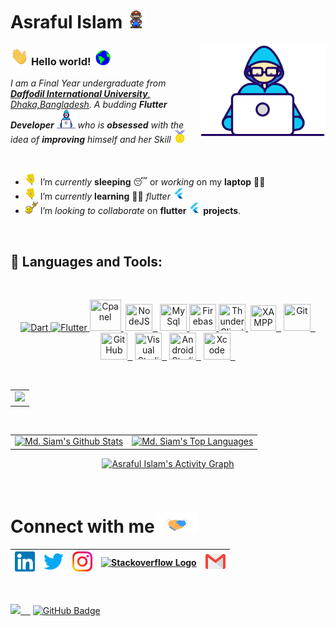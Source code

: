 # Asraful Islam  <img src="Assets/Mario_Hello_Big.gif" width="30px" height = "30px">



<img align="right" alt="PC GIF" src="Assets/Developer.gif" width="200" />

### <img src="Assets/Hi.gif" width="29px" height = "29px" > **Hello world!** &nbsp;<img src="Assets/Earth.gif" width="24px" height = "24px" >

<p>
  <em>
    I am a Final Year undergraduate from <a href="https://daffodilvarsity.edu.bd//"> <b>Daffodil International University</b>, Dhaka,Bangladesh</a>.  
    A budding <b>Flutter Developer</b> <img src="Assets/Developer.gif" width="30px" height = "30px" >  who is <b>obsessed</b>
    with the idea of <b>improving</b> himself and her Skill <img src="Assets/Medal.gif" width="20px" height = "20px" >
  </em>  
</p>

<br>

- <img alt="GIF" src="Assets/wave.gif" width="20vw" height = "20vw" /> I’m *currently* **sleeping** 😴 or *working* on my **laptop** 👨‍💻
- <img alt="GIF" src="Assets/wave.gif" width="20vw" height = "20vw" /> I’m *currently* **learning** 👨‍💻   *flutter* <img alt="flutter icon" src="Assets/flutter.png" width="20vw" height = "20vw"  />
- <img alt="GIF" src="Assets/headbang.gif" width="20vw" height = "20vw" /> I’m *looking to collaborate* on **flutter <img alt="flutter icon" src="Assets/flutter.png" width="20vw" height = "20vw" /> projects**.

<br>

## 🚀 Languages and Tools:

<br>

<p align="center"> 
    <a href="https://dart.dev/" target="_blank"> <img src="https://img.icons8.com/color/48/000000/dart.png" title="Dart"/> </a>
    <a href="https://flutter.dev/" target="_blank"> <img src="https://img.icons8.com/color/48/000000/flutter.png" title="Flutter"/> </a> 
    <a href="https://cpanel.net/" target="_blank"> <img src="https://skytoaster.com/assets/images/cpanel/cplogo.svg" title="Cpanel" width="50" height="50"/>&nbsp;</a>
    <a href="https://nodejs.org/" target="_blank"> <img src="https://www.vectorlogo.zone/logos/nodejs/nodejs-icon.svg" title="NodeJS" width="43" height="43"/>&nbsp;&nbsp;</a>
    <a href="https://www.mysql.com/" target="_blank"> <img src="https://www.vectorlogo.zone/logos/mysql/mysql-icon.svg" title="MySql" width="43" height="43"/> </a>
    <a href="https://firebase.google.com/" target="_blank"> <img src="https://www.vectorlogo.zone/logos/firebase/firebase-icon.svg" title="Firebase" width="43" height="43"/> </a>
    <a href="https://www.thunderclient.com/" target="_blank"> <img src="https://rangav.gallerycdn.vsassets.io/extensions/rangav/vscode-thunder-client/1.18.6/1660551595847/Microsoft.VisualStudio.Services.Icons.Default" title="Thunder Client" width="43" height="43"/>&nbsp;</a>
    <a href="https://www.apachefriends.org/index.html" target="_blank"> <img src="https://upload.wikimedia.org/wikipedia/en/thumb/7/78/XAMPP_logo.svg/220px-XAMPP_logo.svg.png" title="XAMPP" width="41" height="41"/>&nbsp;&nbsp;</a>
    <a href="https://git-scm.com/" target="_blank"> <img src="https://www.vectorlogo.zone/logos/git-scm/git-scm-icon.svg" title="Git" width="43" height="43"/>&nbsp;&nbsp;</a>
    <a href="https://github.com/" target="_blank"> <img src="https://www.vectorlogo.zone/logos/github/github-icon.svg" title="GitHub" width="43" height="43"/>&nbsp;&nbsp;</a>
    <a href="https://code.visualstudio.com/" target="_blank"> <img src="https://code.visualstudio.com/assets/images/code-stable.png" title="Visual Studio" width="43" height="43"/>&nbsp;&nbsp;</a> 
    <a href="https://developer.android.com/" target="_blank"> <img src="https://img.icons8.com/color/48/000000/android-studio--v2.png" title="Android Studio" width="43" height="43"/>&nbsp;&nbsp;</a> 
    <a href="https://developer.apple.com/xcode/" target="_blank"> <img src="https://developer.apple.com/design/human-interface-guidelines/foundations/app-icons/images/app-icon-realistic-materials_2x.png" title="Xcode" width="43" height="43"/>&nbsp;&nbsp;</a> 
     
</p>
<br>
<p align="center">
    <table align="center">
        <tr>
            <td>
                <a href="https://git.io/streak-stats">
        <img src="https://github-readme-streak-stats.herokuapp.com?user=emon526&theme=black-ice&hide_border=true&date_format=M%20j%5B%2C%20Y%5D&background=0D1117"/></a>
            </td>
        </tr>
   </table>
</p>
<br>
<table align="center">
    <tr>
        <td>
            <a  href="https://github.com/anuraghazra/github-readme-stats"><img alt="Md. Siam's Github Stats" src="https://github-readme-stats.vercel.app/api?username=emon526&show_icons=true&count_private=true&theme=react&hide_border=true&bg_color=0D1117" />
            </a>
        </td>
        <td>
            <a href="https://github.com/anuraghazra/github-readme-stats"><img alt="Md. Siam's Top Languages" src="https://github-readme-stats.vercel.app/api/top-langs/?username=emon526&langs_count=8.0&count_private=true&layout=compact&theme=react&hide_border=true&bg_color=0D1117" />
            </a>
        </td>
    </tr>
</table>

<!-- Contribution Graph -->
<p align="center">
<a href="https://github.com/md-siam/github-readme-activity-graph"><img alt="Asraful Islam's Activity Graph" src="https://activity-graph.herokuapp.com/graph?username=emon526&bg_color=0D1117&color=5BCDEC&line=5BCDEC&point=FFFFFF&hide_border=true" /></a>
<br/>
</p>


<!-- Github Stats -->

<!-- <table>
    <tr>
        <td>
         <a href="https://github.com/Emon526">
  <img align="center" src="https://github-readme-stats.vercel.app/api/top-langs/?username=Emon526&theme=dark&hide_langs_below=1" />
</a>
        </td>
        <td>
          <a href="https://github.com/Emon526">
 <img align="center" src="https://github-readme-stats.vercel.app/api?username=Emon526&show_icons=true&theme=dark&line_height=27" alt="Asraful Islam's github stats"/>
        </td>
    </tr>
</table> -->

<br>

# Connect with me<img src="Assets/Handshake.gif" height="32px">



| [<img src="Assets/Linkedin.svg" alt="Linkedin Logo" width="32">](https://www.linkedin.com/in/asraful-islam-emon/) | [<img src="Assets/Twitter.svg" alt="Twitter Logo" width="32">](https://twitter.com/emon526) | [<img src="Assets/Instagram.svg" alt="instagram logo" width="32">](https://www.instagram.com/asraful_islam_emon/)| [<img src="https://cdn.svgporn.com/logos/stackoverflow-icon.svg" alt="Stackoverflow Logo" width="28">](https://stackoverflow.com/users/14610345/asraful-islam) |  [<img src="Assets/Gmail.svg" alt="Gmail logo" height="32">](mailto:emonats526@gmail.com)
|:---:|:---:|:---:|:---:|:---:|

<br>

<a href="https://visitor-badge.laobi.icu/badge?page_id=Emon526"><img src="https://visitor-badge.laobi.icu/badge?page_id=Emon526">&nbsp;&nbsp;&nbsp;&nbsp;</a>
<a href="https://github.com/md-siam?tab=followers"><img src="https://img.shields.io/github/followers/emon526?label=Followers&style=social" alt="GitHub Badge"></a>
</p>



<!-- ![visitors](https://visitor-badge.laobi.icu/badge?page_id=Emon526) -->


<!-- profile visit -->
<!-- <a href="https://github.com/Meghna-DAS/github-profile-views-counter"><img src="https://komarev.com/ghpvc/?username=Emon526">&nbsp;&nbsp;&nbsp;&nbsp;</a> -->



